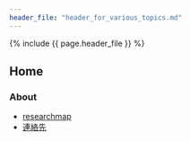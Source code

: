 ```yaml
---
header_file: "header_for_various_topics.md"
---
```


{% include {{ page.header_file }}  %}

## Home

### About

- [researchmap](https://researchmap.jp/tkswd)
- [連絡先](https://www.tokoha-u.ac.jp/teachers/law/nomology/wada/) 

